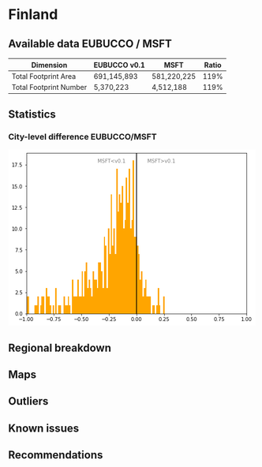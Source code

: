 
# Finland
## Available data EUBUCCO / MSFT

| Dimension    | EUBUCCO v0.1 | MSFT | Ratio |
| -------- | ------- | ------- | ------- |
|Total Footprint Area|691,145,893|581,220,225|119%|
|Total Footprint Number|5,370,223|4,512,188|119%|


## Statistics

### City-level difference EUBUCCO/MSFT 
 ![City-level difference EUBUCCO/MSFT](../imgs/city_diff/finland_city_diff.png)

## Regional breakdown
## Maps
## Outliers
## Known issues
## Recommendations
